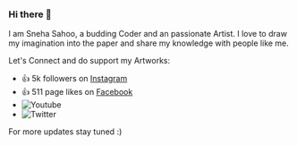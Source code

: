 ### Hi there 👋

I am Sneha Sahoo, a budding Coder and an passionate Artist. I love to draw my imagination into the paper and share my knowledge with people like me.

Let's Connect and do support my Artworks:

- 👍 5k followers on [Instagram](https://instagram.com/snehasahoo97)
- 👍 511 page likes on [Facebook](https://www.facebook.com/SnehaArtz/) 
- ![Youtube](https://img.shields.io/youtube/channel/subscribers/UCs5PSDb__NsiR8-cRqk4y7g?label=youtube&logo=youtube&style=social)
- ![Twitter](https://img.shields.io/twitter/follow/SnehaArtz?label=twitter&logo=twitter&style=social)

For more updates stay tuned :)     
